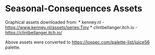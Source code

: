 # Seasonal-Consequences Assets
 
Graphical assets downloaded from:
	* kenney.nl - https://www.kenney.nl/assets/series:Tiny
	* clintbellanger.itch.io - https://clintbellanger.itch.io/
	
Above assets were converted to https://lospec.com/palette-list/juice56 palette. 
